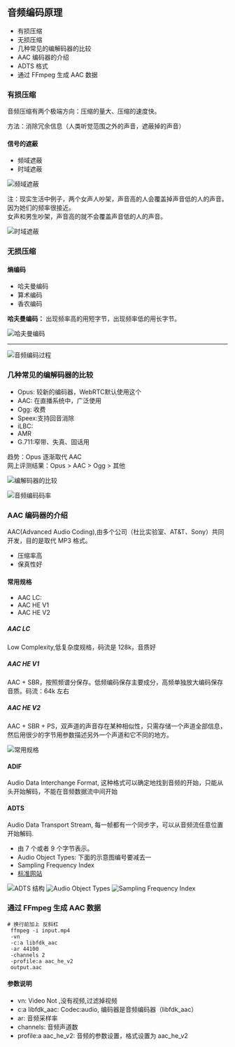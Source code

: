 ## 音频编码原理

- 有损压缩
- 无损压缩
- 几种常见的编解码器的比较
- AAC 编码器的介绍
- ADTS 格式
- 通过 FFmpeg 生成 AAC 数据

### 有损压缩

音频压缩有两个极端方向：压缩的量大、压缩的速度快。    

方法：消除冗余信息（人类听觉范围之外的声音，遮蔽掉的声音）

#### 信号的遮蔽

- 频域遮蔽
- 时域遮蔽

![频域遮蔽](../pics/frequency_domin_cover.png)

注：现实生活中例子，两个女声人吵架，声音高的人会覆盖掉声音低的人的声音。因为她们的频率很接近。   
女声和男生吵架，声音高的就不会覆盖声音低的人的声音。

![时域遮蔽](../pics/time_domin_cover.png)

### 无损压缩

#### 熵编码

- 哈夫曼编码
- 算术编码
- 香农编码

**哈夫曼编码：**
出现频率高的用短字节，出现频率低的用长字节。

![哈夫曼编码](../pics/hafman_codec.png)

---

![音频编码过程](../pics/audio_codec_process.png)

### 几种常见的编解码器的比较

- Opus: 较新的编码器，WebRTC默认使用这个
- AAC:  在直播系统中，广泛使用
- Ogg:  收费
- Speex:支持回音消除
- iLBC:
- AMR
- G.711:窄带、失真、固话用

趋势：Opus 逐渐取代 AAC   
网上评测结果：Opus > AAC > Ogg > 其他


![编解码器的比较](../pics/audio_codec_compare.png)

![音频编码码率](../pics/audio_bitrate.png)

### AAC 编码器的介绍

AAC(Advanced Audio Coding),由多个公司（杜比实验室、AT&T、Sony）共同开发，目的是取代 MP3 格式。

- 压缩率高
- 保真性好

#### 常用规格

- AAC LC: 
- AAC HE V1
- AAC HE V2

##### AAC LC
Low Complexity,低复杂度规格，码流是 128k，音质好

##### AAC HE V1
AAC + SBR，按照频谱分保存。低频编码保存主要成分，高频单独放大编码保存音质。码流：64k 左右

##### AAC HE V2
AAC + SBR + PS，双声道的声音存在某种相似性，只需存储一个声道全部信息，然后用很少的字节用参数描述另外一个声道和它不同的地方。

![常用规格](../pics/aac_format.png)

#### ADIF
Audio Data Interchange Format, 这种格式可以确定地找到音频的开始，只能从头开始解码，不能在音频数据流中间开始

#### ADTS
Audio Data Transport Stream, 每一帧都有一个同步字，可以从音频流任意位置开始解码.

- 由 7 个或者 9 个字节表示。
- Audio Object Types: 下面的示意图编号要减去一
- Sampling Frequency Index
- [标准网站](http://www.p23.nl/projects/aac-header/)

![ADTS 结构](../pics/adts_format.png)
![Audio Object Types](../pics/audio_object_types.png)
![Sampling Frequency Index](../pics/sampling_frequency_index.png)

### 通过 FFmpeg 生成 AAC 数据

```shell
# 换行前加上 反斜杠
 ffmpeg -i input.mp4 
 -vn 
 -c:a libfdk_aac 
 -ar 44100 
 -channels 2 
 -profile:a aac_he_v2 
 output.aac
```

#### 参数说明

- vn: Video Not ,没有视频,过滤掉视频
- c:a libfdk_aac: Codec:audio, 编码器是音频编码器（libfdk_aac）
- ar: 音频采样率
- channels: 音频声道数
- profile:a aac_he_v2: 音频的参数设置，格式设置为 aac_he_v2
